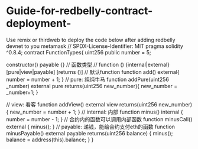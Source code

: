# Guide-for-redbelly-contract-deployment-
Use remix or thirdweb to deploy the code below after adding redbelly devnet to you metamask 
// SPDX-License-Identifier: MIT
pragma solidity ^0.8.4;
contract FunctionTypes{
 uint256 public number = 5;
 
 constructor() payable {}
 // 函数类型
 // function (<parameter types>) {internal|external} [pure|view|payable] [returns (<return types>)]
 // 默认function
 function add() external{
 number = number + 1;
 }
 // pure: 纯纯牛马
 function addPure(uint256 _number) external pure returns(uint256 new_number){
 new_number = _number+1;
 }
 
 // view: 看客
 function addView() external view returns(uint256 new_number) {
 new_number = number + 1;
 }
 // internal: 内部
 function minus() internal {
 number = number - 1;
 }
 // 合约内的函数可以调用内部函数
 function minusCall() external {
 minus();
 }
 // payable: 递钱，能给合约支付eth的函数
 function minusPayable() external payable returns(uint256 balance) {
 minus(); 
 balance = address(this).balance;
 }
}
